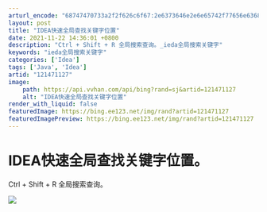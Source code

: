 ```yaml
---
arturl_encode: "68747470733a2f2f626c6f67:2e6373646e2e6e65742f77656e6368616e6777656e6c69752f:61727469636c652f64657461696c732f313231343731313237"
layout: post
title: "IDEA快速全局查找关键字位置"
date: 2021-11-22 14:36:01 +0800
description: "Ctrl + Shift + R 全局搜索查询。_ieda全局搜索关键字"
keywords: "ieda全局搜索关键字"
categories: ['Idea']
tags: ['Java', 'Idea']
artid: "121471127"
image:
    path: https://api.vvhan.com/api/bing?rand=sj&artid=121471127
    alt: "IDEA快速全局查找关键字位置"
render_with_liquid: false
featuredImage: https://bing.ee123.net/img/rand?artid=121471127
featuredImagePreview: https://bing.ee123.net/img/rand?artid=121471127
---
```


# IDEA快速全局查找关键字位置。

Ctrl + Shift + R 全局搜索查询。

![](https://i-blog.csdnimg.cn/blog_migrate/9b80f3511c07a839262ed14641fbbcb0.png)